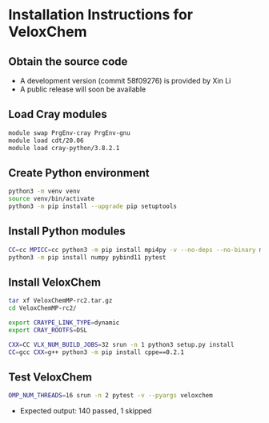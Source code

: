 # Installation Instructions for VeloxChem

## Obtain the source code

* A development version (commit 58f09276) is provided by Xin Li
* A public release will soon be available

## Load Cray modules

```bash
module swap PrgEnv-cray PrgEnv-gnu
module load cdt/20.06
module load cray-python/3.8.2.1
```

## Create Python environment 

```bash
python3 -m venv venv
source venv/bin/activate
python3 -m pip install --upgrade pip setuptools
```

## Install Python modules

```bash
CC=cc MPICC=cc python3 -m pip install mpi4py -v --no-deps --no-binary mpi4py
python3 -m pip install numpy pybind11 pytest
```

## Install VeloxChem

```bash
tar xf VeloxChemMP-rc2.tar.gz
cd VeloxChemMP-rc2/

export CRAYPE_LINK_TYPE=dynamic
export CRAY_ROOTFS=DSL

CXX=CC VLX_NUM_BUILD_JOBS=32 srun -n 1 python3 setup.py install
CC=gcc CXX=g++ python3 -m pip install cppe==0.2.1
```

## Test VeloxChem

```bash
OMP_NUM_THREADS=16 srun -n 2 pytest -v --pyargs veloxchem
```

* Expected output: 140 passed, 1 skipped
